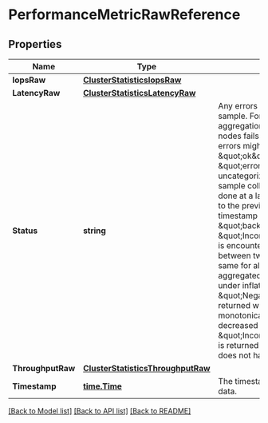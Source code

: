 # PerformanceMetricRawReference

## Properties

Name | Type | Description | Notes
------------ | ------------- | ------------- | -------------
**IopsRaw** | [**ClusterStatisticsIopsRaw**](cluster_statistics_iops_raw.md) |  | [optional] 
**LatencyRaw** | [**ClusterStatisticsLatencyRaw**](cluster_statistics_latency_raw.md) |  | [optional] 
**Status** | **string** | Any errors associated with the sample. For example, if the aggregation of data over multiple nodes fails then any of the partial errors might be returned, \&quot;ok\&quot; on success, or \&quot;error\&quot; on any internal uncategorized failure. Whenever a sample collection is missed but done at a later time, it is back filled to the previous 15 second timestamp and tagged with \&quot;backfilled_data\&quot;. \&quot;Inconsistent_delta_time\&quot; is encountered when the time between two collections is not the same for all nodes. Therefore, the aggregated value might be over or under inflated. \&quot;Negative_delta\&quot; is returned when an expected monotonically increasing value has decreased in value. \&quot;Inconsistent_old_data\&quot; is returned when one or more nodes does not have the latest data. | [optional] [readonly] 
**ThroughputRaw** | [**ClusterStatisticsThroughputRaw**](cluster_statistics_throughput_raw.md) |  | [optional] 
**Timestamp** | [**time.Time**](time.Time.md) | The timestamp of the performance data. | [optional] [readonly] 

[[Back to Model list]](../README.md#documentation-for-models) [[Back to API list]](../README.md#documentation-for-api-endpoints) [[Back to README]](../README.md)


